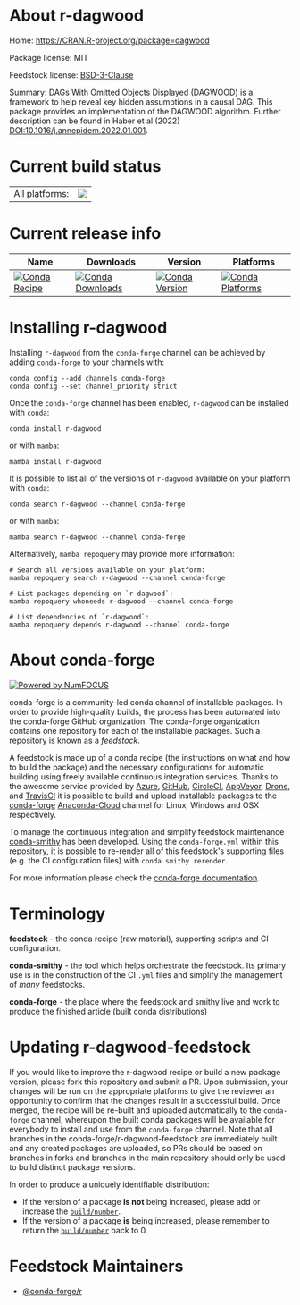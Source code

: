 About r-dagwood
===============

Home: https://CRAN.R-project.org/package=dagwood

Package license: MIT

Feedstock license: [BSD-3-Clause](https://github.com/conda-forge/r-dagwood-feedstock/blob/main/LICENSE.txt)

Summary: DAGs With Omitted Objects Displayed (DAGWOOD) is a framework to help reveal key hidden assumptions in a causal DAG. This package provides an implementation of the DAGWOOD algorithm. Further description can be found in Haber et al (2022) <DOI:10.1016/j.annepidem.2022.01.001>.

Current build status
====================


<table><tr><td>All platforms:</td>
    <td>
      <a href="https://dev.azure.com/conda-forge/feedstock-builds/_build/latest?definitionId=16721&branchName=main">
        <img src="https://dev.azure.com/conda-forge/feedstock-builds/_apis/build/status/r-dagwood-feedstock?branchName=main">
      </a>
    </td>
  </tr>
</table>

Current release info
====================

| Name | Downloads | Version | Platforms |
| --- | --- | --- | --- |
| [![Conda Recipe](https://img.shields.io/badge/recipe-r--dagwood-green.svg)](https://anaconda.org/conda-forge/r-dagwood) | [![Conda Downloads](https://img.shields.io/conda/dn/conda-forge/r-dagwood.svg)](https://anaconda.org/conda-forge/r-dagwood) | [![Conda Version](https://img.shields.io/conda/vn/conda-forge/r-dagwood.svg)](https://anaconda.org/conda-forge/r-dagwood) | [![Conda Platforms](https://img.shields.io/conda/pn/conda-forge/r-dagwood.svg)](https://anaconda.org/conda-forge/r-dagwood) |

Installing r-dagwood
====================

Installing `r-dagwood` from the `conda-forge` channel can be achieved by adding `conda-forge` to your channels with:

```
conda config --add channels conda-forge
conda config --set channel_priority strict
```

Once the `conda-forge` channel has been enabled, `r-dagwood` can be installed with `conda`:

```
conda install r-dagwood
```

or with `mamba`:

```
mamba install r-dagwood
```

It is possible to list all of the versions of `r-dagwood` available on your platform with `conda`:

```
conda search r-dagwood --channel conda-forge
```

or with `mamba`:

```
mamba search r-dagwood --channel conda-forge
```

Alternatively, `mamba repoquery` may provide more information:

```
# Search all versions available on your platform:
mamba repoquery search r-dagwood --channel conda-forge

# List packages depending on `r-dagwood`:
mamba repoquery whoneeds r-dagwood --channel conda-forge

# List dependencies of `r-dagwood`:
mamba repoquery depends r-dagwood --channel conda-forge
```


About conda-forge
=================

[![Powered by
NumFOCUS](https://img.shields.io/badge/powered%20by-NumFOCUS-orange.svg?style=flat&colorA=E1523D&colorB=007D8A)](https://numfocus.org)

conda-forge is a community-led conda channel of installable packages.
In order to provide high-quality builds, the process has been automated into the
conda-forge GitHub organization. The conda-forge organization contains one repository
for each of the installable packages. Such a repository is known as a *feedstock*.

A feedstock is made up of a conda recipe (the instructions on what and how to build
the package) and the necessary configurations for automatic building using freely
available continuous integration services. Thanks to the awesome service provided by
[Azure](https://azure.microsoft.com/en-us/services/devops/), [GitHub](https://github.com/),
[CircleCI](https://circleci.com/), [AppVeyor](https://www.appveyor.com/),
[Drone](https://cloud.drone.io/welcome), and [TravisCI](https://travis-ci.com/)
it is possible to build and upload installable packages to the
[conda-forge](https://anaconda.org/conda-forge) [Anaconda-Cloud](https://anaconda.org/)
channel for Linux, Windows and OSX respectively.

To manage the continuous integration and simplify feedstock maintenance
[conda-smithy](https://github.com/conda-forge/conda-smithy) has been developed.
Using the ``conda-forge.yml`` within this repository, it is possible to re-render all of
this feedstock's supporting files (e.g. the CI configuration files) with ``conda smithy rerender``.

For more information please check the [conda-forge documentation](https://conda-forge.org/docs/).

Terminology
===========

**feedstock** - the conda recipe (raw material), supporting scripts and CI configuration.

**conda-smithy** - the tool which helps orchestrate the feedstock.
                   Its primary use is in the construction of the CI ``.yml`` files
                   and simplify the management of *many* feedstocks.

**conda-forge** - the place where the feedstock and smithy live and work to
                  produce the finished article (built conda distributions)


Updating r-dagwood-feedstock
============================

If you would like to improve the r-dagwood recipe or build a new
package version, please fork this repository and submit a PR. Upon submission,
your changes will be run on the appropriate platforms to give the reviewer an
opportunity to confirm that the changes result in a successful build. Once
merged, the recipe will be re-built and uploaded automatically to the
`conda-forge` channel, whereupon the built conda packages will be available for
everybody to install and use from the `conda-forge` channel.
Note that all branches in the conda-forge/r-dagwood-feedstock are
immediately built and any created packages are uploaded, so PRs should be based
on branches in forks and branches in the main repository should only be used to
build distinct package versions.

In order to produce a uniquely identifiable distribution:
 * If the version of a package **is not** being increased, please add or increase
   the [``build/number``](https://docs.conda.io/projects/conda-build/en/latest/resources/define-metadata.html#build-number-and-string).
 * If the version of a package **is** being increased, please remember to return
   the [``build/number``](https://docs.conda.io/projects/conda-build/en/latest/resources/define-metadata.html#build-number-and-string)
   back to 0.

Feedstock Maintainers
=====================

* [@conda-forge/r](https://github.com/conda-forge/r/)


